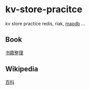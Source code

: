 # kv-store-pracitce

kv store practice redis, riak, [mapdb](https://mapdb.org/) ...

## Book

[书籍整理](./book)

## Wikipedia

[百科](./wikipedia)
